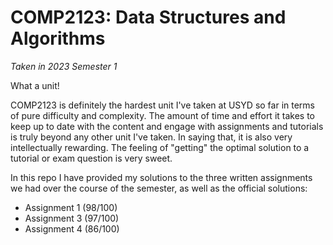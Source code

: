 # COMP2123: Data Structures and Algorithms

*Taken in 2023 Semester 1*

What a unit! 

COMP2123 is definitely the hardest unit I've taken at USYD so far in terms of pure difficulty and complexity. The amount of time and effort it takes to keep up to date with the content and engage with assignments and tutorials is truly beyond any other unit I've taken. In saying that, it is also very intellectually rewarding. The feeling of "getting" the optimal solution to a tutorial or exam question is very sweet.

In this repo I have provided my solutions to the three written assignments we had over the course of the semester, as well as the official solutions:

- Assignment 1 (98/100)
- Assignment 3 (97/100)
- Assignment 4 (86/100)